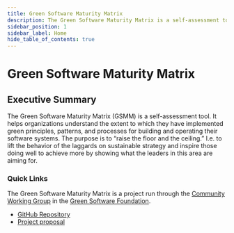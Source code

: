 ```yaml
---
title: Green Software Maturity Matrix
description: The Green Software Maturity Matrix is a self-assessment tool. It helps organisations understand the extent to which they have implemented green principles, patterns, and processes for building and operating their software systems.
sidebar_position: 1
sidebar_label: Home
hide_table_of_contents: true
---
```


# Green Software Maturity Matrix

## Executive Summary

The Green Software Maturity Matrix (GSMM) is a self-assessment tool. It helps organizations understand the extent to which they have implemented green principles, patterns, and processes for building and operating their software systems. The purpose is to “raise the floor and the ceiling.” I.e. to lift the behavior of the laggards on sustainable strategy and inspire those doing well to achieve more by showing what the leaders in this area are aiming for.

### Quick Links
The Green Software Maturity Matrix is a project run through the [Community Working Group](https://grnsft.org/community-wg) in the [Green Software Foundation](https://greensoftware.foundation/).

* [GitHub Repository](https://github.com/Green-Software-Foundation/green-software-maturity-matrix)
* [Project proposal](https://github.com/Green-Software-Foundation/oc/issues/46)